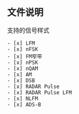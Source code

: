 
## 文件说明
支持的信号样式
```
- [x] LFM
- [x] nFSK
- [x] FM窄带
- [x] nPSK
- [x] nQAM
- [x] AM
- [x] DSB
- [x] RADAR Pulse
- [x] RADAR Pulse LFM
- [x] NLFM
- [x] ADS-B
```


